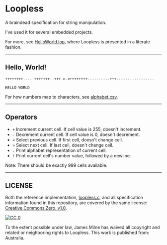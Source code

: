 # Loopless

A braindead specification for string manipulation.

I've used it for several embedded projects.

For more, see [HelloWorld.lop](HelloWorld.lop), where Loopless is presented in a literate fashion.

---

## Hello, World!

```Loopless
++++++++.---.+++++++..+++.>.<++++++++.--------.+++.------.--------.
```

```
HELLO WORLD
```

For how numbers map to characters, see [alphabet.csv](alphabet.csv).

---

## Operators

* ```+``` Increment current cell. If cell value is 255, doesn't increment.
* ```-``` Decrement current cell. If cell value is 0, doesn't decrement.
* ```<``` Select previous cell. If first cell, doesn't change cell.
* ```>``` Select next cell. If last cell, doesn't change cell.
* ```.``` Print alphabet representation of current cell.
* ```!``` Print current cell's number value, followed by a newline.

Note: There should be exactly 999 cells available.

--- 

## LICENSE

Both the reference implementation, [loopless.c](loopless.c), and all specification information found in this repository, are covered by the same license: [Creative Commons Zero, v1.0](https://creativecommons.org/publicdomain/zero/1.0/).

[![CC 0](https://i.creativecommons.org/p/zero/1.0/88x31.png)](https://creativecommons.org/publicdomain/zero/1.0/)

To the extent possible under law, James Milne has waived all copyright and related or neighboring rights to Loopless. This work is published from: Australia.